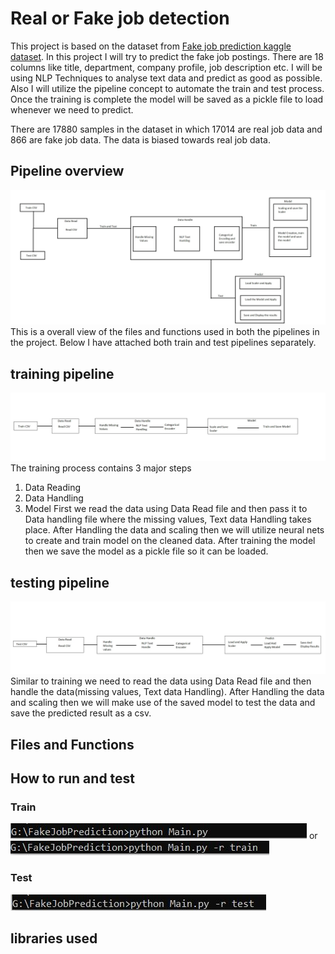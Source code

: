 # Real or Fake job detection
This project is based on the dataset from [Fake job prediction kaggle dataset](https://www.kaggle.com/shivamb/real-or-fake-fake-jobposting-prediction). In this project I will try to predict the fake job postings. There are 18 columns like title, department, company profile, job description etc. I will be using NLP Techniques to analyse text data and predict as good as possible. Also I will utilize the pipeline concept to automate the train and test process. Once the training is complete the model will be saved as a pickle file to load whenever we need to predict.

There are 17880 samples in the dataset in which 17014 are real job data and 866 are fake job data. The data is biased towards real job data.
## Pipeline overview
![](images/mainpipelineimage.jpg)
This is a overall view of the files and functions used in both the pipelines in the project. Below I have attached both train and test pipelines separately.

## training pipeline
![](images/Trainingpipeline.jpg)
The training process contains 3 major steps
1. Data Reading
2. Data Handling
3. Model
First we read the data using Data Read file and then pass it to Data handling file where the missing values, Text data Handling takes place. After Handling the data and scaling then we will utilize neural nets to create and train model on the cleaned data. After training the model then we save the model as a pickle file so it can be loaded.  
## testing pipeline
![](images/Testingpipeline.jpg)
Similar to training we need to read the data using Data Read file and then handle the data(missing values, Text data Handling). After Handling the data and scaling then we will make use of the saved model to test the data and save the predicted result as a csv.
## Files and Functions

## How to run and test
### Train
![](images/Train1.JPG)
or
![](images/Train2.JPG)
### Test
![](images/Test.jpg)
## libraries used
